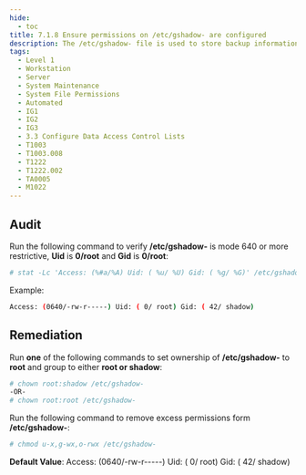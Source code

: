 ```yaml
---
hide:
  - toc
title: 7.1.8 Ensure permissions on /etc/gshadow- are configured
description: The /etc/gshadow- file is used to store backup information about groups that is critical to the security of those accounts, such as the hashed password and other security information.
tags:
  - Level 1
  - Workstation
  - Server
  - System Maintenance
  - System File Permissions
  - Automated
  - IG1
  - IG2
  - IG3
  - 3.3 Configure Data Access Control Lists
  - T1003
  - T1003.008
  - T1222
  - T1222.002
  - TA0005
  - M1022
---
```


## Audit
Run the following command to verify **/etc/gshadow-** is mode 640 or more restrictive, **Uid** is **0/root** and **Gid** is **0/root**:
```bash
# stat -Lc 'Access: (%#a/%A) Uid: ( %u/ %U) Gid: ( %g/ %G)' /etc/gshadow-
```

Example:
```bash
Access: (0640/-rw-r-----) Uid: ( 0/ root) Gid: ( 42/ shadow)
```

## Remediation
Run **one** of the following commands to set ownership of **/etc/gshadow-** to **root** and group to either **root or shadow**:
```bash
# chown root:shadow /etc/gshadow-
-OR-
# chown root:root /etc/gshadow-
```

Run the following command to remove excess permissions form **/etc/gshadow-**:
```bash
# chmod u-x,g-wx,o-rwx /etc/gshadow-
```

**Default Value**:
Access: (0640/-rw-r-----) Uid: ( 0/ root) Gid: ( 42/ shadow)
